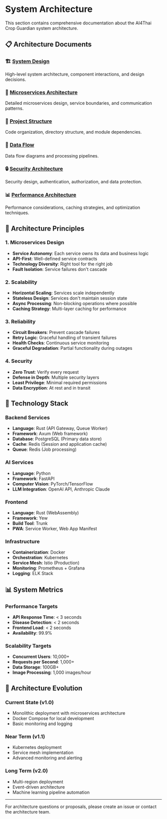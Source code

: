 # System Architecture

This section contains comprehensive documentation about the AI4Thai Crop Guardian system architecture.

## 📋 Architecture Documents

### 🏗️ [System Design](system-design.md)
High-level system architecture, component interactions, and design decisions.

### 🔧 [Microservices Architecture](microservices.md)
Detailed microservices design, service boundaries, and communication patterns.

### 📁 [Project Structure](project-structure.md)
Code organization, directory structure, and module dependencies.

### 🔄 [Data Flow](data-flow.md)
Data flow diagrams and processing pipelines.

### 🔒 [Security Architecture](security.md)
Security design, authentication, authorization, and data protection.

### 📊 [Performance Architecture](performance.md)
Performance considerations, caching strategies, and optimization techniques.

## 🎯 Architecture Principles

### 1. Microservices Design
- **Service Autonomy**: Each service owns its data and business logic
- **API-First**: Well-defined service contracts
- **Technology Diversity**: Right tool for the right job
- **Fault Isolation**: Service failures don't cascade

### 2. Scalability
- **Horizontal Scaling**: Services scale independently
- **Stateless Design**: Services don't maintain session state
- **Async Processing**: Non-blocking operations where possible
- **Caching Strategy**: Multi-layer caching for performance

### 3. Reliability
- **Circuit Breakers**: Prevent cascade failures
- **Retry Logic**: Graceful handling of transient failures
- **Health Checks**: Continuous service monitoring
- **Graceful Degradation**: Partial functionality during outages

### 4. Security
- **Zero Trust**: Verify every request
- **Defense in Depth**: Multiple security layers
- **Least Privilege**: Minimal required permissions
- **Data Encryption**: At rest and in transit

## 🔧 Technology Stack

### Backend Services
- **Language**: Rust (API Gateway, Queue Worker)
- **Framework**: Axum (Web framework)
- **Database**: PostgreSQL (Primary data store)
- **Cache**: Redis (Session and application cache)
- **Queue**: Redis (Job processing)

### AI Services
- **Language**: Python
- **Framework**: FastAPI
- **Computer Vision**: PyTorch/TensorFlow
- **LLM Integration**: OpenAI API, Anthropic Claude

### Frontend
- **Language**: Rust (WebAssembly)
- **Framework**: Yew
- **Build Tool**: Trunk
- **PWA**: Service Worker, Web App Manifest

### Infrastructure
- **Containerization**: Docker
- **Orchestration**: Kubernetes
- **Service Mesh**: Istio (Production)
- **Monitoring**: Prometheus + Grafana
- **Logging**: ELK Stack

## 📊 System Metrics

### Performance Targets
- **API Response Time**: < 3 seconds
- **Disease Detection**: < 2 seconds
- **Frontend Load**: < 2 seconds
- **Availability**: 99.9%

### Scalability Targets
- **Concurrent Users**: 10,000+
- **Requests per Second**: 1,000+
- **Data Storage**: 100GB+
- **Image Processing**: 1,000 images/hour

## 🔄 Architecture Evolution

### Current State (v1.0)
- Monolithic deployment with microservices architecture
- Docker Compose for local development
- Basic monitoring and logging

### Near Term (v1.1)
- Kubernetes deployment
- Service mesh implementation
- Advanced monitoring and alerting

### Long Term (v2.0)
- Multi-region deployment
- Event-driven architecture
- Machine learning pipeline automation

---

For architecture questions or proposals, please create an issue or contact the architecture team.

